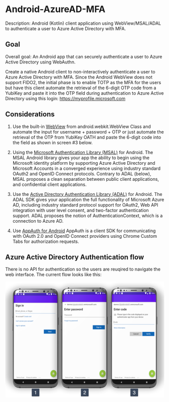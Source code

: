 # Android-AzureAD-MFA
Description: 
Android (Kotlin) client application using WebView/MSAL/ADAL to authenticate a user to Azure Active Directory with MFA. 

## Goal
Overall goal: An Android app that can securely authenticate a user to Azure Active Directory using WebAuthn.

Create a native Android client to non-interactively authenticate a user to Azure Active Directory with MFA. Since the Android WebView does not support FIDO2, the initial phase is to enable TOTP as the MFA for the users but have this client automate the retrieval of the 6-digit OTP code from a YubiKey and paste it into the OTP field during authentication to Azure Active Directory using this login: https://myprofile.microsoft.com

## Considerations
1. Use the built-in [WebView](https://developer.android.com/reference/android/webkit/WebView) from android.webkit.WebView Class and automate the input for username + password + OTP or just automate the retrieval of the OTP from YubiKey OATH and paste the 6-digit code into the field as shown in screen #3 below.

2. Using the [Microsoft Authentication Library (MSAL)](https://github.com/Azure-Samples/ms-identity-android-kotlin) for Android. The MSAL Android library gives your app the ability to begin using the Microsoft identity platform by supporting Azure Active Directory and Microsoft Accounts in a converged experience using industry standard OAuth2 and OpenID Connect protocols. Contrary to ADAL (below), MSAL proposes a clean separation between public client applications, and confidential client applications.

3. Use the [Active Directory Authentication Library (ADAL)](https://github.com/AzureAD/azure-activedirectory-library-for-android) for Android. The ADAL SDK gives your application the full functionality of Microsoft Azure AD, including industry standard protocol support for OAuth2, Web API integration with user level consent, and two-factor authentication support. ADAL proposes the notion of AuthenticationContext, which is a connection to Azure AD.

4. Use [AppAuth for Android](https://github.com/openid/AppAuth-Android) AppAuth is a client SDK for communicating with OAuth 2.0 and OpenID Connect providers using Chrome Custom Tabs for authorization requests.



## Azure Active Directory Authentication flow
There is no API for authentication so the users are reuqired to navigate the web interface. The current flow looks like this:

![alt text](AzureAD-Flow.png "Azure AD Authentication Flow on Android")

